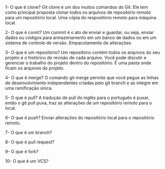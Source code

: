 1- O que é clone?
Git clone é um dos muitos comandos do Git. Ele tem como principal proposta clonar todos
os arquivos de repositório remoto para um repositório local.
Uma cópia do respositório remoto para máquina local.

2- O que é comit?
Um commit é o ato de enviar e guardar, ou seja, enviar dados ou códigos para
armazenamento em um banco de dados ou em um sistema de controle de versão.
Empacotamento de alterações.

3- O que é um repositório?
Um repositório contém todos os arquivos do seu projeto e o histórico de revisão de cada
arquivo. Você pode discutir e gerenciar o trabalho do projeto dentro do repositório.
É uma pasta onde ficam os arquivos do projeto.

4- O que é merge?
O comando git merge permite que você pegue as linhas de desenvolvimento independentes
criadas pelo git branch e as integre em uma ramificação única.

5- O que é pull?
A tradução de pull do inglês para o português é puxar, então o git pull puxa, traz 
as alterações de um repositório remoto para o local.

6- O que é push?
Enviar alterações do repositório local para o repositório remoto.

7- O que é um branch?

8- O que é pull request?

9- O que é fork?

10- O que é um VCS?
